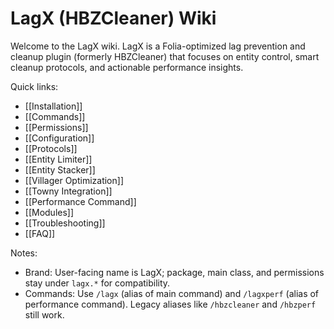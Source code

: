 # LagX (HBZCleaner) Wiki

Welcome to the LagX wiki. LagX is a Folia-optimized lag prevention and cleanup plugin (formerly HBZCleaner) that focuses on entity control, smart cleanup protocols, and actionable performance insights.

Quick links:

- [[Installation]]
- [[Commands]]
- [[Permissions]]
- [[Configuration]]
- [[Protocols]]
- [[Entity Limiter]]
- [[Entity Stacker]]
- [[Villager Optimization]]
- [[Towny Integration]]
- [[Performance Command]]
- [[Modules]]
- [[Troubleshooting]]
- [[FAQ]]

Notes:

- Brand: User-facing name is LagX; package, main class, and permissions stay under `lagx.*` for compatibility.
- Commands: Use `/lagx` (alias of main command) and `/lagxperf` (alias of performance command). Legacy aliases like `/hbzcleaner` and `/hbzperf` still work.
